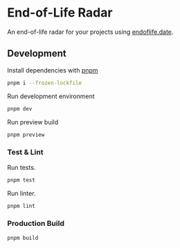 # End-of-Life Radar

An end-of-life radar for your projects using [endoflife.date](https://endoflife.date/).

## Development

Install dependencies with [pnpm](https://pnpm.io/)
```bash
pnpm i --frozen-lockfile
```

Run development environment
```bash
pnpm dev
```

Run preview build
```bash
pnpm preview
```

### Test & Lint

Run tests.
```bash
pnpm test
```

Run linter.
```bash
pnpm lint
```

### Production Build

```bash
pnpm build
```
